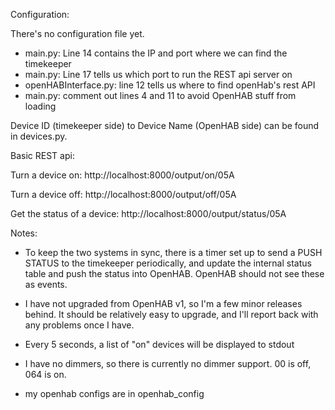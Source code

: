 Configuration:

There's no configuration file yet.  
  * main.py: Line 14 contains the IP and port where we can find the timekeeper
  * main.py: Line 17 tells us which port to run the REST api server on
  * openHABInterface.py: line 12 tells us where to find openHab's rest API
  * main.py: comment out lines 4 and 11 to avoid OpenHAB stuff from loading

Device ID (timekeeper side) to Device Name (OpenHAB side) can be found in 
devices.py.  

Basic REST api:

Turn a device on:
http://localhost:8000/output/on/05A

Turn a device off:
http://localhost:8000/output/off/05A

Get the status of a device:
http://localhost:8000/output/status/05A

Notes:

* To keep the two systems in sync, there is a timer set up to send a PUSH STATUS
to the timekeeper periodically, and update the internal status table and push
the status into OpenHAB.  OpenHAB should not see these as events.

* I have not upgraded from OpenHAB v1, so I'm a few minor releases behind. 
It should be relatively easy to upgrade, and I'll report back with any 
problems once I have.

* Every 5 seconds, a list of "on" devices will be displayed to stdout

* I have no dimmers, so there is currently no dimmer support.  00 is off, 
064 is on.

* my openhab configs are in openhab_config
